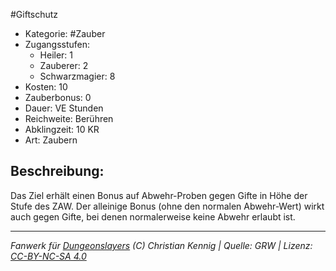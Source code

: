 #Giftschutz  
- Kategorie: #Zauber  
- Zugangsstufen:  
  - Heiler: 1  
  - Zauberer: 2  
  - Schwarzmagier: 8  
- Kosten: 10  
- Zauberbonus: 0  
- Dauer: VE Stunden  
- Reichweite: Berühren  
- Abklingzeit: 10 KR  
- Art: Zaubern     

## Beschreibung:
Das Ziel erhält einen Bonus auf Abwehr-Proben gegen Gifte in Höhe der Stufe des ZAW. Der alleinige Bonus (ohne den normalen Abwehr-Wert) wirkt auch gegen Gifte, bei denen normalerweise keine Abwehr erlaubt ist.


___
*Fanwerk für [Dungeonslayers](https://www.dungeonslayers.net/) (C) Christian Kennig | Quelle: GRW | Lizenz: [CC-BY-NC-SA 4.0](https://creativecommons.org/licenses/by-nc-sa/4.0/deed.de)*